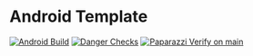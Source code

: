 # Android Template

[![Android Build](https://github.com/Valkiria-Project/Android-Template/actions/workflows/android_build.yml/badge.svg)](https://github.com/Valkiria-Project/Android-Template/actions/workflows/android_build.yml)
[![Danger Checks](https://github.com/Valkiria-Project/Android-Template/actions/workflows/danger_checks.yml/badge.svg)](https://github.com/Valkiria-Project/Android-Template/actions/workflows/danger_checks.yml)
[![Paparazzi Verify on main](https://github.com/Valkiria-Project/Android-Template/actions/workflows/paparazzi-verify.yml/badge.svg)](https://github.com/Valkiria-Project/Android-Template/actions/workflows/paparazzi-verify.yml)

